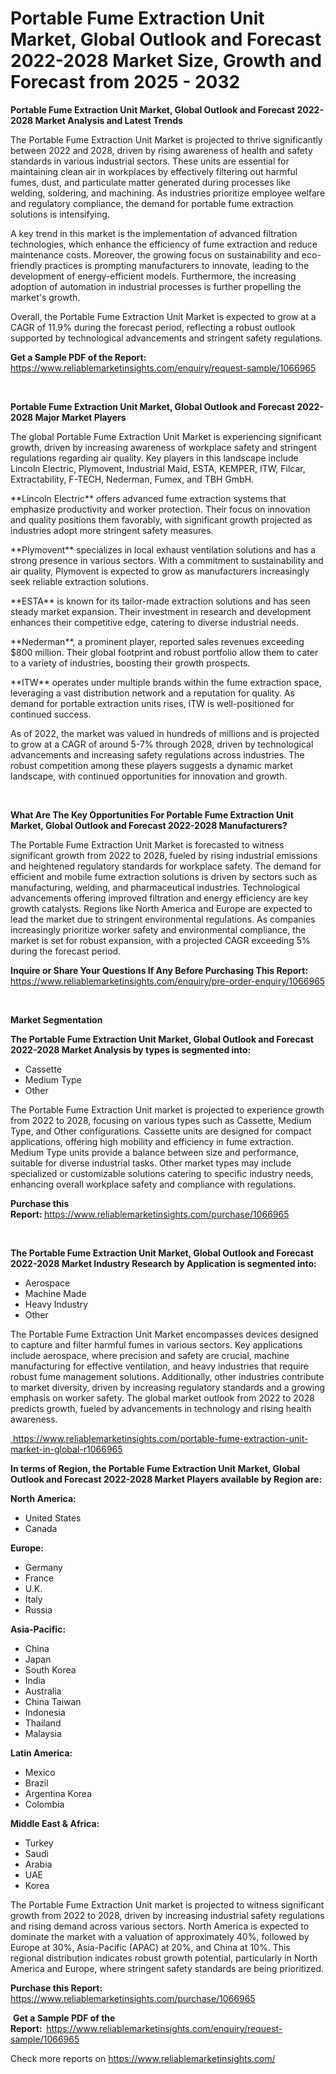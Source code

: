 <p><h1>Portable Fume Extraction Unit Market, Global Outlook and Forecast 2022-2028 Market Size, Growth and Forecast from 2025 - 2032</h1></p><p><strong>Portable Fume Extraction Unit Market, Global Outlook and Forecast 2022-2028 Market Analysis and Latest Trends</strong></p>
<p><p>The Portable Fume Extraction Unit Market is projected to thrive significantly between 2022 and 2028, driven by rising awareness of health and safety standards in various industrial sectors. These units are essential for maintaining clean air in workplaces by effectively filtering out harmful fumes, dust, and particulate matter generated during processes like welding, soldering, and machining. As industries prioritize employee welfare and regulatory compliance, the demand for portable fume extraction solutions is intensifying.</p><p>A key trend in this market is the implementation of advanced filtration technologies, which enhance the efficiency of fume extraction and reduce maintenance costs. Moreover, the growing focus on sustainability and eco-friendly practices is prompting manufacturers to innovate, leading to the development of energy-efficient models. Furthermore, the increasing adoption of automation in industrial processes is further propelling the market's growth. </p><p>Overall, the Portable Fume Extraction Unit Market is expected to grow at a CAGR of 11.9% during the forecast period, reflecting a robust outlook supported by technological advancements and stringent safety regulations.</p></p>
<p><strong>Get a Sample PDF of the Report:&nbsp;</strong> <a href="https://www.reliablemarketinsights.com/enquiry/request-sample/1066965?utm_campaign=3005&utm_medium=2&utm_source=Github&utm_content=ia&utm_term=21032025&utm_id=portable-fume-extraction-unit-market-global-outlook-and-forecast-2022-2028">https://www.reliablemarketinsights.com/enquiry/request-sample/1066965</a></p>
<p>&nbsp;</p>
<p><strong>Portable Fume Extraction Unit Market, Global Outlook and Forecast 2022-2028 Major Market Players</strong></p>
<p><p>The global Portable Fume Extraction Unit Market is experiencing significant growth, driven by increasing awareness of workplace safety and stringent regulations regarding air quality. Key players in this landscape include Lincoln Electric, Plymovent, Industrial Maid, ESTA, KEMPER, ITW, Filcar, Extractability, F-TECH, Nederman, Fumex, and TBH GmbH.</p><p>**Lincoln Electric** offers advanced fume extraction systems that emphasize productivity and worker protection. Their focus on innovation and quality positions them favorably, with significant growth projected as industries adopt more stringent safety measures.</p><p>**Plymovent** specializes in local exhaust ventilation solutions and has a strong presence in various sectors. With a commitment to sustainability and air quality, Plymovent is expected to grow as manufacturers increasingly seek reliable extraction solutions.</p><p>**ESTA** is known for its tailor-made extraction solutions and has seen steady market expansion. Their investment in research and development enhances their competitive edge, catering to diverse industrial needs.</p><p>**Nederman**, a prominent player, reported sales revenues exceeding $800 million. Their global footprint and robust portfolio allow them to cater to a variety of industries, boosting their growth prospects.</p><p>**ITW** operates under multiple brands within the fume extraction space, leveraging a vast distribution network and a reputation for quality. As demand for portable extraction units rises, ITW is well-positioned for continued success.</p><p>As of 2022, the market was valued in hundreds of millions and is projected to grow at a CAGR of around 5-7% through 2028, driven by technological advancements and increasing safety regulations across industries. The robust competition among these players suggests a dynamic market landscape, with continued opportunities for innovation and growth.</p></p>
<p>&nbsp;</p>
<p><strong>What Are The Key Opportunities For Portable Fume Extraction Unit Market, Global Outlook and Forecast 2022-2028 Manufacturers?</strong></p>
<p><p>The Portable Fume Extraction Unit Market is forecasted to witness significant growth from 2022 to 2028, fueled by rising industrial emissions and heightened regulatory standards for workplace safety. The demand for efficient and mobile fume extraction solutions is driven by sectors such as manufacturing, welding, and pharmaceutical industries. Technological advancements offering improved filtration and energy efficiency are key growth catalysts. Regions like North America and Europe are expected to lead the market due to stringent environmental regulations. As companies increasingly prioritize worker safety and environmental compliance, the market is set for robust expansion, with a projected CAGR exceeding 5% during the forecast period.</p></p>
<p><strong>Inquire or Share Your Questions If Any Before Purchasing This Report:</strong> <a href="https://www.reliablemarketinsights.com/enquiry/pre-order-enquiry/1066965?utm_campaign=3005&utm_medium=2&utm_source=Github&utm_content=ia&utm_term=21032025&utm_id=portable-fume-extraction-unit-market-global-outlook-and-forecast-2022-2028">https://www.reliablemarketinsights.com/enquiry/pre-order-enquiry/1066965</a></p>
<p>&nbsp;</p>
<p><strong>Market Segmentation</strong></p>
<p><strong>The Portable Fume Extraction Unit Market, Global Outlook and Forecast 2022-2028 Market Analysis by types is segmented into:</strong></p>
<p><ul><li>Cassette</li><li>Medium Type</li><li>Other</li></ul></p>
<p><p>The Portable Fume Extraction Unit market is projected to experience growth from 2022 to 2028, focusing on various types such as Cassette, Medium Type, and Other configurations. Cassette units are designed for compact applications, offering high mobility and efficiency in fume extraction. Medium Type units provide a balance between size and performance, suitable for diverse industrial tasks. Other market types may include specialized or customizable solutions catering to specific industry needs, enhancing overall workplace safety and compliance with regulations.</p></p>
<p><strong>Purchase this Report:&nbsp;</strong><a href="https://www.reliablemarketinsights.com/purchase/1066965?utm_campaign=3005&utm_medium=2&utm_source=Github&utm_content=ia&utm_term=21032025&utm_id=portable-fume-extraction-unit-market-global-outlook-and-forecast-2022-2028">https://www.reliablemarketinsights.com/purchase/1066965</a></p>
<p>&nbsp;</p>
<p><strong>The Portable Fume Extraction Unit Market, Global Outlook and Forecast 2022-2028 Market Industry Research by Application is segmented into:</strong></p>
<p><ul><li>Aerospace</li><li>Machine Made</li><li>Heavy Industry</li><li>Other</li></ul></p>
<p><p>The Portable Fume Extraction Unit Market encompasses devices designed to capture and filter harmful fumes in various sectors. Key applications include aerospace, where precision and safety are crucial, machine manufacturing for effective ventilation, and heavy industries that require robust fume management solutions. Additionally, other industries contribute to market diversity, driven by increasing regulatory standards and a growing emphasis on worker safety. The global market outlook from 2022 to 2028 predicts growth, fueled by advancements in technology and rising health awareness.</p></p>
<p><a href="https://www.reliablemarketinsights.com/portable-fume-extraction-unit-market-in-global-r1066965?utm_campaign=3005&utm_medium=2&utm_source=Github&utm_content=ia&utm_term=21032025&utm_id=portable-fume-extraction-unit-market-global-outlook-and-forecast-2022-2028">&nbsp;https://www.reliablemarketinsights.com/portable-fume-extraction-unit-market-in-global-r1066965</a></p>
<p><strong>In terms of Region, the Portable Fume Extraction Unit Market, Global Outlook and Forecast 2022-2028 Market Players available by Region are:</strong></p>
<p>
    <p> <strong> North America: </strong>
        <ul>
            <li>United States</li>
            <li>Canada</li>
        </ul>
        </p> 
    <p> <strong> Europe: </strong>
        <ul>
            <li>Germany</li>
            <li>France</li>
            <li>U.K.</li>
            <li>Italy</li>
            <li>Russia</li>
        </ul>
        </p> 
    <p> <strong> Asia-Pacific: </strong>
        <ul>
            <li>China</li>
            <li>Japan</li>
            <li>South Korea</li>
            <li>India</li>
            <li>Australia</li>
            <li>China Taiwan</li>
            <li>Indonesia</li>
            <li>Thailand</li>
            <li>Malaysia</li>
        </ul>
        </p> 
    <p> <strong> Latin America: </strong>
        <ul>
            <li>Mexico</li>
            <li>Brazil</li>
            <li>Argentina Korea</li>
            <li>Colombia</li>
        </ul>
        </p> 
    <p> <strong> Middle East & Africa: </strong>
        <ul>
            <li>Turkey</li>
            <li>Saudi</li>
            <li>Arabia</li>
            <li>UAE</li>
            <li>Korea</li>
        </ul>
    </p>
    </p>
<p><p>The Portable Fume Extraction Unit market is projected to witness significant growth from 2022 to 2028, driven by increasing industrial safety regulations and rising demand across various sectors. North America is expected to dominate the market with a valuation of approximately 40%, followed by Europe at 30%, Asia-Pacific (APAC) at 20%, and China at 10%. This regional distribution indicates robust growth potential, particularly in North America and Europe, where stringent safety standards are being prioritized.</p></p>
<p><strong>Purchase this Report: </strong><a href="https://www.reliablemarketinsights.com/purchase/1066965?utm_campaign=3005&utm_medium=2&utm_source=Github&utm_content=ia&utm_term=21032025&utm_id=portable-fume-extraction-unit-market-global-outlook-and-forecast-2022-2028">https://www.reliablemarketinsights.com/purchase/1066965</a></p>
<p>&nbsp;<strong>Get a Sample PDF of the Report:&nbsp;&nbsp;</strong><a href="https://www.reliablemarketinsights.com/enquiry/request-sample/1066965?utm_campaign=3005&utm_medium=2&utm_source=Github&utm_content=ia&utm_term=21032025&utm_id=portable-fume-extraction-unit-market-global-outlook-and-forecast-2022-2028">https://www.reliablemarketinsights.com/enquiry/request-sample/1066965</a></p>
<p><strong></strong></p>
<p>Check more reports on <a href="https://www.reliablemarketinsights.com/?utm_campaign=3005&utm_medium=2&utm_source=Github&utm_content=ia&utm_term=21032025&utm_id=portable-fume-extraction-unit-market-global-outlook-and-forecast-2022-2028">https://www.reliablemarketinsights.com/</a></p>